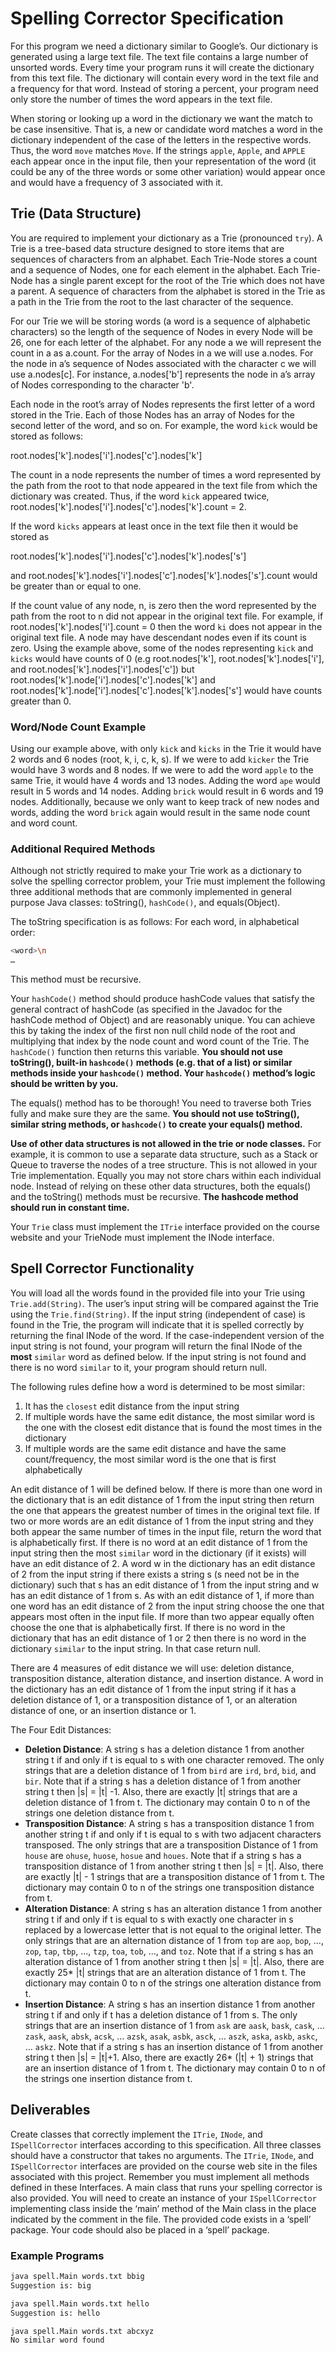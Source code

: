 # Spelling Corrector Specification

For this program we need a dictionary similar to Google’s. Our dictionary is generated using a large text file. The text file contains a large number of unsorted words. Every time your program runs it will create the dictionary from this text file. The dictionary will contain every word in the text file and a frequency for that word. Instead of storing a percent, your program need only store the number of times the word appears in the text file.

When storing or looking up a word in the dictionary we want the match to be case insensitive. That is, a new or candidate word matches a word in the dictionary independent of the case of the letters in the respective words. Thus, the word `move` matches `Move`. If the strings `apple`, `Apple`, and `APPLE` each appear once in the input file, then your representation of the word (it could be any of the three words or some other variation) would appear once and would have a frequency of 3 associated with it.

## Trie (Data Structure)

You are required to implement your dictionary as a Trie (pronounced `try`). A Trie is a tree-based data structure designed to store items that are sequences of characters from an alphabet. Each Trie-Node stores a count and a sequence of Nodes, one for each element in the alphabet. Each Trie-Node has a single parent except for the root of the Trie which does not have a parent. A sequence of characters from the alphabet is stored in the Trie as a path in the Trie from the root to the last character of the sequence.

For our Trie we will be storing words (a word is a sequence of alphabetic characters) so the length of the sequence of Nodes in every Node will be 26, one for each letter of the alphabet. For any node a we will represent the count in a as a.count. For the array of Nodes in a we will use a.nodes. For the node in a’s sequence of Nodes associated with the character c we will use a.nodes[c]. For instance, a.nodes['b'] represents the node in a’s array of Nodes corresponding to the character 'b'.

Each node in the root’s array of Nodes represents the first letter of a word stored in the Trie. Each of those Nodes has an array of Nodes for the second letter of the word, and so on. For example, the word `kick` would be stored as follows:

root.nodes['k'].nodes['i'].nodes['c'].nodes['k']

The count in a node represents the number of times a word represented by the path from the root to that node appeared in the text file from which the dictionary was created. Thus, if the word `kick` appeared twice, root.nodes['k'].nodes['i'].nodes['c'].nodes['k'].count = 2.

If the word `kicks` appears at least once in the text file then it would be stored as

root.nodes['k'].nodes['i'].nodes['c'].nodes['k'].nodes['s']

and root.nodes['k'].nodes['i'].nodes['c'].nodes['k'].nodes['s'].count would be greater than or equal to one.

If the count value of any node, n, is zero then the word represented by the path from the root to n did not appear in the original text file. For example, if root.nodes['k'].nodes['i'].count = 0 then the word `ki` does not appear in the original text file. A node may have descendant nodes even if its count is zero. Using the example above, some of the nodes representing `kick` and `kicks` would have counts of 0 (e.g root.nodes['k'], root.nodes['k'].nodes['i'], and root.nodes['k'].nodes['i'].nodes['c']) but root.nodes['k'].node['i'].nodes['c'].nodes['k'] and root.nodes['k'].node['i'].nodes['c'].nodes['k'].nodes['s'] would have counts greater than 0.

### Word/Node Count Example

Using our example above, with only `kick` and `kicks` in the Trie it would have 2 words and 6 nodes (root, k, i, c, k, s). If we were to add `kicker` the Trie would have 3 words and 8 nodes. If we were to add the word `apple` to the same Trie, it would have 4 words and 13 nodes. Adding the word `ape` would result in 5 words and 14 nodes. Adding `brick` would result in 6 words and 19 nodes. Additionally, because we only want to keep track of new nodes and words, adding the word `brick` again would result in the same node count and word count.

### Additional Required Methods

Although not strictly required to make your Trie work as a dictionary to solve the spelling corrector problem, your Trie must implement the following three additional methods that are commonly implemented in general purpose Java classes: toString(), `hashCode()`, and equals(Object).

The toString specification is as follows:
For each word, in alphabetical order:

```sh
<word>\n
…
```

This method must be recursive.

Your `hashCode()` method should produce hashCode values that satisfy the general contract of hashCode (as specified in the Javadoc for the hashCode method of Object) and are reasonably unique. You can achieve this by taking the index of the first non null child node of the root and multiplying that index by the node count and word count of the Trie. The `hashCode()` function then returns this variable. **You should not use toString(), built-in `hashcode()` methods (e.g. that of a list) or similar methods inside your `hashcode()` method. Your `hashcode()` method’s logic should be written by you.**

The equals() method has to be thorough! You need to traverse both Tries fully and make sure they are the same. **You should not use toString(), similar string methods, or `hashcode()` to create your equals() method.**

**Use of other data structures is not allowed in the trie or node classes.** For example, it is common to use a separate data structure, such as a Stack or Queue to traverse the nodes of a tree structure. This is not allowed in your Trie implementation. Equally you may not store chars within each individual node. Instead of relying on these other data structures, both the equals() and the toString() methods must be recursive. **The hashcode method should run in constant time.**

Your `Trie` class must implement the `ITrie` interface provided on the course website and your TrieNode must implement the INode interface.

## Spell Corrector Functionality

You will load all the words found in the provided file into your Trie using `Trie.add(String)`. The user’s input string will be compared against the Trie using the `Trie.find(String)`. If the input string (independent of case) is found in the Trie, the program will indicate that it is spelled correctly by returning the final INode of the word. If the case-independent version of the input string is not found, your program will return the final INode of the **most** `similar` word as defined below. If the input string is not found and there is no word `similar` to it, your program should return null.

The following rules define how a word is determined to be most similar:

1. It has the `closest` edit distance from the input string
1. If multiple words have the same edit distance, the most similar word is the one with the closest edit distance that is found the most times in the dictionary
1. If multiple words are the same edit distance and have the same count/frequency, the most similar word is the one that is first alphabetically

An edit distance of 1 will be defined below. If there is more than one word in the dictionary that is an edit distance of 1 from the input string then return the one that appears the greatest number of times in the original text file. If two or more words are an edit distance of 1 from the input string and they both appear the same number of times in the input file, return the word that is alphabetically first. If there is no word at an edit distance of 1 from the input string then the most `similar` word in the dictionary (if it exists) will have an edit distance of 2. A word w in the dictionary has an edit distance of 2 from the input string if there exists a string s (s need not be in the dictionary) such that s has an edit distance of 1 from the input string and w has an edit distance of 1 from s. As with an edit distance of 1, if more than one word has an edit distance of 2 from the input string choose the one that appears most often in the input file. If more than two appear equally often choose the one that is alphabetically first. If there is no word in the dictionary that has an edit distance of 1 or 2 then there is no word in the dictionary `similar` to the input string. In that case return null.

There are 4 measures of edit distance we will use: deletion distance, transposition distance, alteration distance, and insertion distance. A word in the dictionary has an edit distance of 1 from the input string if it has a deletion distance of 1, or a transposition distance of 1, or an alteration distance of one, or an insertion distance or 1.

The Four Edit Distances:

- **Deletion Distance**: A string s has a deletion distance 1 from another string t if and only if t is equal to s with one character removed. The only strings that are a deletion distance of 1 from `bird` are `ird`, `brd`, `bid`, and `bir`. Note that if a string s has a deletion distance of 1 from another string t then |s| = |t| -1. Also, there are exactly |t| strings that are a deletion distance of 1 from t. The dictionary may contain 0 to n of the strings one deletion distance from t.
- **Transposition Distance**: A string s has a transposition distance 1 from another string t if and only if t is equal to s with two adjacent characters transposed. The only strings that are a transposition Distance of 1 from `house` are `ohuse`, `huose`, `hosue` and `houes`. Note that if a string s has a transposition distance of 1 from another string t then |s| = |t|. Also, there are exactly |t| - 1 strings that are a transposition distance of 1 from t. The dictionary may contain 0 to n of the strings one transposition distance from t.
- **Alteration Distance**: A string s has an alteration distance 1 from another string t if and only if t is equal to s with exactly one character in s replaced by a lowercase letter that is not equal to the original letter. The only strings that are an alternation distance of 1 from `top` are `aop`, `bop`, …, `zop`, `tap`, `tbp`, …, `tzp`, `toa`, `tob`, …, and `toz`. Note that if a string s has an alteration distance of 1 from another string t then |s| = |t|. Also, there are exactly 25\* |t| strings that are an alteration distance of 1 from t. The dictionary may contain 0 to n of the strings one alteration distance from t.
- **Insertion Distance**: A string s has an insertion distance 1 from another string t if and only if t has a deletion distance of 1 from s. The only strings that are an insertion distance of 1 from `ask` are `aask`, `bask`, `cask`, … `zask`, `aask`, `absk`, `acsk`, … `azsk`, `asak`, `asbk`, `asck`, … `aszk`, `aska`, `askb`, `askc`, … `askz`. Note that if a string s has an insertion distance of 1 from another string t then |s| = |t|+1. Also, there are exactly 26\* (|t| + 1) strings that are an insertion distance of 1 from t. The dictionary may contain 0 to n of the strings one insertion distance from t.

## Deliverables

Create classes that correctly implement the `ITrie`, `INode`, and `ISpellCorrector` interfaces according to this specification. All three classes should have a constructor that takes no arguments. The `ITrie`, `INode`, and `ISpellCorrector` interfaces are provided on the course web site in the files associated with this project. Remember you must implement all methods defined in these Interfaces. A main class that runs your spelling corrector is also provided. You will need to create an instance of your `ISpellCorrector` implementing class inside the ‘main’ method of the Main class in the place indicated by the comment in the file. The provided code exists in a ‘spell’ package. Your code should also be placed in a ‘spell’ package.

### Example Programs

```sh
java spell.Main words.txt bbig
Suggestion is: big

java spell.Main words.txt hello
Suggestion is: hello

java spell.Main words.txt abcxyz
No similar word found
```
